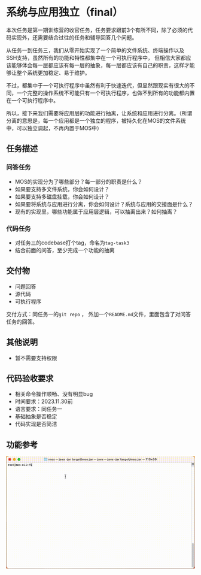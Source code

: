# 系统与应用独立（final）
本次任务是第一期训练营的收官任务，任务要求跟前3个有所不同，除了必须的代码实现外，还需要结合过往的任务和辅导回答几个问题。

从任务一到任务三，我们从零开始实现了一个简单的文件系统、终端操作以及SSH支持，虽然所有的功能和特性都集中在一个可执行程序中，
但相信大家都应该能够体会每一层都应该有每一层的抽象，每一层都应该有自己的职责，这样才能够让整个系统更加稳定、易于维护。

不过，都集中于一个可执行程序中虽然有利于快速迭代，但显然跟现实有很大的不同，一个完整的操作系统不可能只有一个可执行程序，也做不到所有的功能都内置在一个可执行程序中。

所以，接下来我们需要将应用层的功能进行抽离，让系统和应用进行分离。（所谓分离的意思是，每一个应用都是一个独立的程序，被持久化在MOS的文件系统中，可以独立调起，不再内置于MOS中）


## 任务描述
### 问答任务
- MOS的实现分为了哪些部分？每一部分的职责是什么？
- 如果要支持多文件系统，你会如何设计？
- 如果要支持多磁盘挂载，你会如何设计？
- 如果要将系统与应用进行分离，你会如何设计？系统与应用的交接面是什么？
- 现有的实现里，哪些功能属于应用层逻辑，可以抽离出来？如何抽离？

### 代码任务
- 对任务三的codebase打个tag，命名为`tag-task3`
- 结合前面的问答，至少完成一个功能的抽离

## 交付物
- 问题回答
- 源代码
- 可执行程序

交付方式：同任务一的`git repo` ， 外加一个`README.md`文件，里面包含了对问答任务的回答。

## 其他说明
- 暂不需要支持权限

## 代码验收要求
- 相关命令操作顺畅、没有明显bug
- 时间要求：2023.11.30前
- 语言要求：同任务一
- 基础抽象是否稳定
- 代码实现是否简洁

## 功能参考
![./docs/demo4.gif](./docs/demo4.gif)
